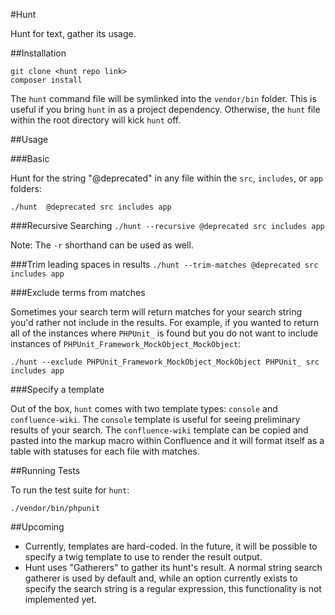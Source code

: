 #Hunt

Hunt for text, gather its usage.

##Installation

```
git clone <hunt repo link>
composer install
```

The `hunt` command file will be symlinked into the `vendor/bin` folder. This is useful if you bring `hunt` in as a
project dependency. Otherwise, the `hunt` file within the root directory will kick `hunt` off.

##Usage

###Basic

Hunt for the string "@deprecated" in any file within the `src`, `includes`, or `app` folders:

`./hunt  @deprecated src includes app`

###Recursive Searching
`./hunt --recursive @deprecated src includes app`

Note: The `-r` shorthand can be used as well.

###Trim leading spaces in results
`./hunt --trim-matches @deprecated src includes app`

###Exclude terms from matches

Sometimes your search term will return matches for your search string you'd rather not include in the results.
For example, if you wanted to return all of the instances where `PHPUnit_` is found but you do not want to include
instances of `PHPUnit_Framework_MockObject_MockObject`:

`./hunt --exclude PHPUnit_Framework_MockObject_MockObject PHPUnit_ src includes app`

###Specify a template

Out of the box, `hunt` comes with two template types: `console` and `confluence-wiki`. The `console` template is useful
for seeing preliminary results of your search. The `confluence-wiki` template can be copied and pasted into the markup
macro within Confluence and it will format itself as a table with statuses for each file with matches.

##Running Tests

To run the test suite for `hunt`:

```
./vendor/bin/phpunit
```

##Upcoming

 - Currently, templates are hard-coded. In the future, it will be possible to specify a twig template to use to render the
result output.
 - Hunt uses "Gatherers" to gather its hunt's result. A normal string search gatherer is used by default and, while an
   option currently exists to specify the search string is a regular expression, this functionality is not
   implemented yet.


